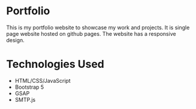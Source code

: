 # Portfolio

This is my portfolio website to showcase my work and projects. It is single page website hosted on github pages. The website has a responsive design. 



# Technologies Used
- HTML/CSS/JavaScript
- Bootstrap 5
- GSAP
- SMTP.js


